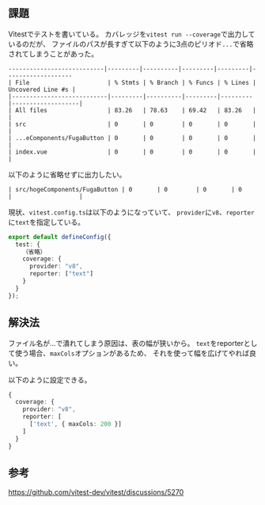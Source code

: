 ## 課題
Vitestでテストを書いている。
カバレッジを`vitest run --coverage`で出力しているのだが、
ファイルのパスが長すぎて以下のように3点のピリオド`...`で省略されてしまうことがあった。
```
---------------------------|---------|----------|---------|---------|-------------------
| File                      | % Stmts | % Branch | % Funcs | % Lines | Uncovered Line #s |
|---------------------------|---------|----------|---------|---------|-------------------|
| All files                 | 83.26   | 78.63    | 69.42   | 83.26   |                   |
| src                       | 0       | 0        | 0       | 0       |                   |
| ...eComponents/FugaButton | 0       | 0        | 0       | 0       |                   |
| index.vue                 | 0       | 0        | 0       | 0       |                   |
```

以下のように省略せずに出力したい。
```
| src/hogeComponents/FugaButton | 0       | 0        | 0       | 0       |                   |
```

現状、`vitest.config.ts`は以下のようになっていて、
`provider`に`v8`、`reporter`に`text`を指定している。
```ts
export default defineConfig({
  test: {
    （省略）
    coverage: {
      provider: "v8",
      reporter: ["text"]
    }
  }
});
```

## 解決法
ファイル名が...で潰れてしまう原因は、表の幅が狭いから。
`text`をreporterとして使う場合、`maxCols`オプションがあるため、
それを使って幅を広げてやれば良い。

以下のように設定できる。
```ts
{
  coverage: {
    provider: "v8",
    reporter: [
      ['text', { maxCols: 200 }]
    ]
  }
}
```

## 参考
https://github.com/vitest-dev/vitest/discussions/5270
